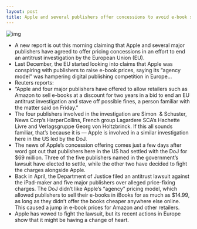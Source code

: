 ```yaml
---
layout: post
title: Apple and several publishers offer concessions to avoid e-book suit
---
```

![img](http://media.idownloadblog.com/wp-content/uploads/2012/01/ipad_ibooks_bookshelf1-e1325614255840.jpg)
* A new report is out this morning claiming that Apple and several major publishers have agreed to offer pricing concessions in an effort to end an antitrust investigation by the European Union (EU).
* Last December, the EU started looking into claims that Apple was conspiring with publishers to raise e-book prices, saying its “agency model” was hampering digital publishing competition in Europe…
* Reuters reports:
* “Apple and four major publishers have offered to allow retailers such as Amazon to sell e-books at a discount for two years in a bid to end an EU antitrust investigation and stave off possible fines, a person familiar with the matter said on Friday.”
* The four publishers involved in the investigation are Simon  & Schuster, News Corp’s HarperCollins, French group Lagardere SCA’s Hachette Livre and Verlagsgruppe Georg von Holtzbrinck. If this all sounds familiar, that’s because it is — Apple is involved in a similar investigation here in the US led by the DoJ.
* The news of Apple’s concession offering comes just a few days after word got out that publishers here in the US had settled with the DoJ for $69 million. Three of the five publishers named in the government’s lawsuit have elected to settle, while the other two have decided to fight the charges alongside Apple.
* Back in April, the Department of Justice filed an antitrust lawsuit against the iPad-maker and five major publishers over alleged price-fixing charges. The DoJ didn’t like Apple’s “agency” pricing model, which allowed publishers to sell their e-books in iBooks for as much as $14.99, as long as they didn’t offer the books cheaper anywhere else online. This caused a jump in e-book prices for Amazon and other retailers.
* Apple has vowed to fight the lawsuit, but its recent actions in Europe show that it might be having a change of heart.

